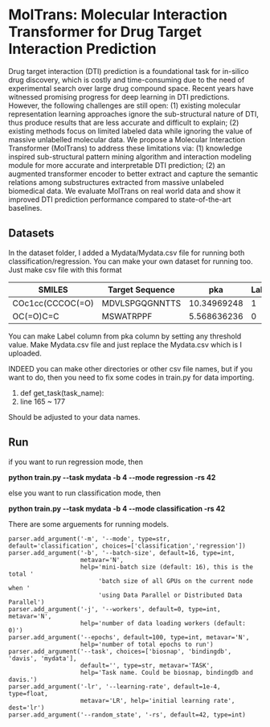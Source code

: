 # MolTrans: Molecular Interaction Transformer for Drug Target Interaction Prediction

Drug target interaction (DTI) prediction is a foundational task for in-silico drug discovery, which is costly and time-consuming due to the need of experimental search over large drug compound space. Recent years have witnessed promising progress for deep learning in DTI predictions. However, the following challenges are still open: (1) existing molecular representation learning approaches ignore the sub-structural nature of DTI, thus produce results that are less accurate and difficult to explain; (2) existing methods focus on limited labeled data while ignoring the value of massive unlabelled molecular data. We propose a Molecular Interaction Transformer (MolTrans) to address these limitations via: (1) knowledge inspired sub-structural pattern mining algorithm and interaction modeling module for more accurate and interpretable DTI prediction; (2) an augmented transformer encoder to better extract and capture the semantic relations among substructures extracted from massive unlabeled biomedical data. We evaluate MolTrans on real world data and show it improved DTI prediction performance compared to state-of-the-art baselines.


## Datasets

In the dataset folder, I added a Mydata/Mydata.csv file for running both classification/regression. You can make your own dataset for running too.
Just make csv file with this format 

| SMILES  | Target Sequence | pka | Label |
| ------------- | ------------- |------------- |------------- |
| COc1cc(CCCOC(=O)  | MDVLSPGQGNNTTS  |10.34969248 | 1 |
| OC(=O)C=C | MSWATRPPF  |5.568636236 | 0

You can make Label column from pka column by setting any threshold value.
Make Mydata.csv file and just replace the Mydata.csv which is I uploaded.

INDEED you can make other directories or other csv file names, but if you want to do, then you need to fix some codes in train.py for data importing.

1. def get_task(task_name):
2. line 165 ~ 177

Should be adjusted to your data names.


## Run

if you want to run regression mode, then

**python train.py --task mydata -b 4 --mode regression -rs 42**

else you want to run classification mode, then

**python train.py --task mydata -b 4 --mode classification -rs 42**

There are some arguements for running models.

```
parser.add_argument('-m', '--mode', type=str, default='classification', choices=['classification','regression'])
parser.add_argument('-b', '--batch-size', default=16, type=int,
                    metavar='N',
                    help='mini-batch size (default: 16), this is the total '
                         'batch size of all GPUs on the current node when '
                         'using Data Parallel or Distributed Data Parallel')
parser.add_argument('-j', '--workers', default=0, type=int, metavar='N',
                    help='number of data loading workers (default: 0)')
parser.add_argument('--epochs', default=100, type=int, metavar='N',
                    help='number of total epochs to run')
parser.add_argument('--task', choices=['biosnap', 'bindingdb', 'davis', 'mydata'],
                    default='', type=str, metavar='TASK',
                    help='Task name. Could be biosnap, bindingdb and davis.')
parser.add_argument('-lr', '--learning-rate', default=1e-4, type=float,
                    metavar='LR', help='initial learning rate', dest='lr')
parser.add_argument('--random_state', '-rs', default=42, type=int)
```
